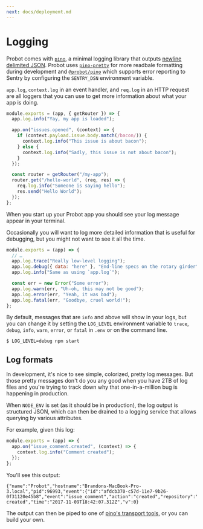 ```yaml
---
next: docs/deployment.md
---
```


# Logging

Probot comes with [`pino`](https://getpino.io), a minimal logging library that outputs [newline delimited JSON](http://ndjson.org/). Probot uses [`pino-pretty`](https://github.com/pinojs/pino-pretty) for more readbale formatting during development and [`@probot/pino`](https://github.com/probot/pino/) which supports error reporting to Sentry by configuring the `SENTRY_DSN` environment variable.

`app.log`, `context.log` in an event handler, and `req.log` in an HTTP request are all loggers that you can use to get more information about what your app is doing.

```js
module.exports = (app, { getRouter }) => {
  app.log.info("Yay, my app is loaded");

  app.on("issues.opened", (context) => {
    if (context.payload.issue.body.match(/bacon/)) {
      context.log.info("This issue is about bacon");
    } else {
      context.log.info("Sadly, this issue is not about bacon");
    }
  });

  const router = getRouter("/my-app");
  router.get("/hello-world", (req, res) => {
    req.log.info("Someone is saying hello");
    res.send("Hello World");
  });
};
```

When you start up your Probot app you should see your log message appear in your terminal.

Occasionally you will want to log more detailed information that is useful for debugging, but you might not want to see it all the time.

```js
module.exports = (app) => {
  // …
  app.log.trace("Really low-level logging");
  app.log.debug({ data: "here" }, "End-line specs on the rotary girder");
  app.log.info("Same as using `app.log`");

  const err = new Error("Some error");
  app.log.warn(err, "Uh-oh, this may not be good");
  app.log.error(err, "Yeah, it was bad");
  app.log.fatal(err, "Goodbye, cruel world!");
};
```

By default, messages that are `info` and above will show in your logs, but you can change it by setting the
`LOG_LEVEL` environment variable to `trace`, `debug`, `info`, `warn`, `error`, or `fatal` in `.env` or on the command line.

```
$ LOG_LEVEL=debug npm start
```

## Log formats

In development, it's nice to see simple, colorized, pretty log messages. But those pretty messages don't do you any good when you have 2TB of log files and you're trying to track down why that one-in-a-million bug is happening in production.

When `NODE_ENV` is set (as it should be in production), the log output is structured JSON, which can then be drained to a logging service that allows querying by various attributes.

For example, given this log:

```js
module.exports = (app) => {
  app.on("issue_comment.created", (context) => {
    context.log.info("Comment created");
  });
};
```

You'll see this output:

```
{"name":"Probot","hostname":"Brandons-MacBook-Pro-3.local","pid":96993,"event":{"id":"afdcb370-c57d-11e7-9b26-0f31120e45b8","event":"issue_comment","action":"created","repository":"robotland/test","installation":13055},"level":30,"msg":"Comment created","time":"2017-11-09T18:42:07.312Z","v":0}
```

The output can then be piped to one of [pino's transport tools](https://getpino.io/#/docs/transports), or you can build your own.
